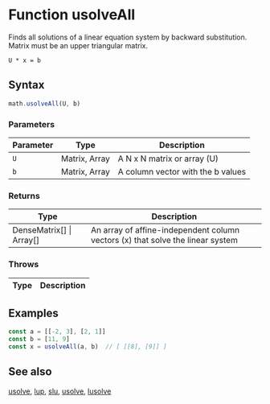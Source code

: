 <!-- Note: This file is automatically generated from source code comments. Changes made in this file will be overridden. -->

# Function usolveAll

Finds all solutions of a linear equation system by backward substitution. Matrix must be an upper triangular matrix.

`U * x = b`


## Syntax

```js
math.usolveAll(U, b)
```

### Parameters

Parameter | Type | Description
--------- | ---- | -----------
`U` | Matrix, Array | A N x N matrix or array (U)
`b` | Matrix, Array | A column vector with the b values

### Returns

Type | Description
---- | -----------
DenseMatrix[] &#124; Array[] | An array of affine-independent column vectors (x) that solve the linear system


### Throws

Type | Description
---- | -----------


## Examples

```js
const a = [[-2, 3], [2, 1]]
const b = [11, 9]
const x = usolveAll(a, b)  // [ [[8], [9]] ]
```


## See also

[usolve](usolve.md),
[lup](lup.md),
[slu](slu.md),
[usolve](usolve.md),
[lusolve](lusolve.md)
